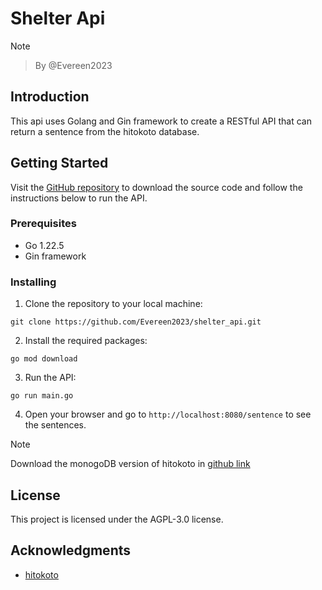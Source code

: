 # **Shelter Api**

>[!NOTE]

>By @Evereen2023

## **Introduction**

This api uses Golang and Gin framework to create a RESTful API that can return a sentence from the hitokoto database. 

## **Getting Started**

Visit the [GitHub repository](https://github.com/Evereen2023/shelter_api) to download the source code and follow the instructions below to run the API.

### **Prerequisites**

- Go 1.22.5
- Gin framework

### **Installing**

1. Clone the repository to your local machine:

```
git clone https://github.com/Evereen2023/shelter_api.git
```

2. Install the required packages:

```
go mod download
```

3. Run the API:

```
go run main.go
```

4. Open your browser and go to `http://localhost:8080/sentence` to see the sentences.

>[!NOTE]
>Download the monogoDB version of hitokoto in [github link]('https://github.com/Evereen2023/hikotoko_db')

## **License**

This project is licensed under the AGPL-3.0 license.

## **Acknowledgments**

- [hitokoto](https://hitokoto.cn/)